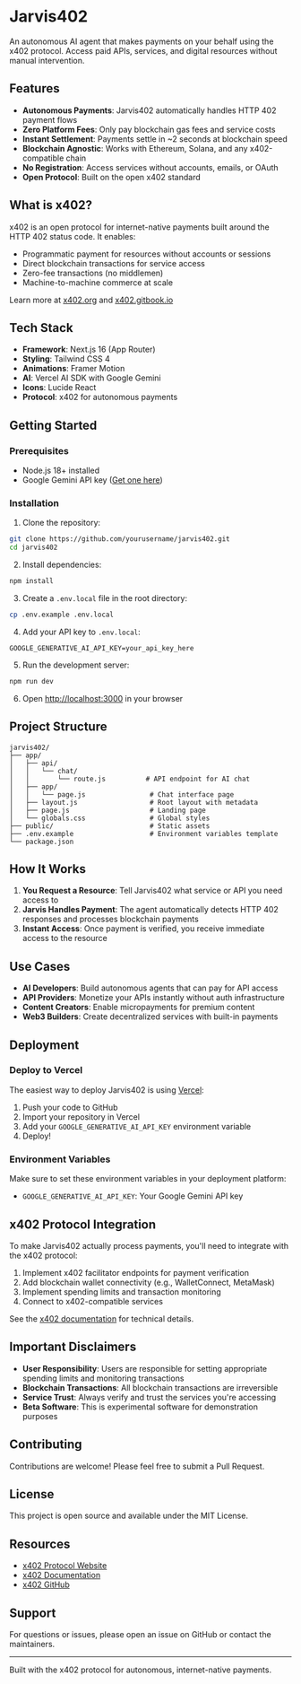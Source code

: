 # Jarvis402

An autonomous AI agent that makes payments on your behalf using the x402 protocol. Access paid APIs, services, and digital resources without manual intervention.

## Features

- **Autonomous Payments**: Jarvis402 automatically handles HTTP 402 payment flows
- **Zero Platform Fees**: Only pay blockchain gas fees and service costs
- **Instant Settlement**: Payments settle in ~2 seconds at blockchain speed
- **Blockchain Agnostic**: Works with Ethereum, Solana, and any x402-compatible chain
- **No Registration**: Access services without accounts, emails, or OAuth
- **Open Protocol**: Built on the open x402 standard

## What is x402?

x402 is an open protocol for internet-native payments built around the HTTP 402 status code. It enables:

- Programmatic payment for resources without accounts or sessions
- Direct blockchain transactions for service access
- Zero-fee transactions (no middlemen)
- Machine-to-machine commerce at scale

Learn more at [x402.org](https://x402.org) and [x402.gitbook.io](https://x402.gitbook.io/x402)

## Tech Stack

- **Framework**: Next.js 16 (App Router)
- **Styling**: Tailwind CSS 4
- **Animations**: Framer Motion
- **AI**: Vercel AI SDK with Google Gemini
- **Icons**: Lucide React
- **Protocol**: x402 for autonomous payments

## Getting Started

### Prerequisites

- Node.js 18+ installed
- Google Gemini API key ([Get one here](https://aistudio.google.com/app/apikey))

### Installation

1. Clone the repository:
```bash
git clone https://github.com/yourusername/jarvis402.git
cd jarvis402
```

2. Install dependencies:
```bash
npm install
```

3. Create a `.env.local` file in the root directory:
```bash
cp .env.example .env.local
```

4. Add your API key to `.env.local`:
```
GOOGLE_GENERATIVE_AI_API_KEY=your_api_key_here
```

5. Run the development server:
```bash
npm run dev
```

6. Open [http://localhost:3000](http://localhost:3000) in your browser

## Project Structure

```
jarvis402/
├── app/
│   ├── api/
│   │   └── chat/
│   │       └── route.js          # API endpoint for AI chat
│   ├── app/
│   │   └── page.js                # Chat interface page
│   ├── layout.js                  # Root layout with metadata
│   ├── page.js                    # Landing page
│   └── globals.css                # Global styles
├── public/                        # Static assets
├── .env.example                   # Environment variables template
└── package.json
```

## How It Works

1. **You Request a Resource**: Tell Jarvis402 what service or API you need access to
2. **Jarvis Handles Payment**: The agent automatically detects HTTP 402 responses and processes blockchain payments
3. **Instant Access**: Once payment is verified, you receive immediate access to the resource

## Use Cases

- **AI Developers**: Build autonomous agents that can pay for API access
- **API Providers**: Monetize your APIs instantly without auth infrastructure
- **Content Creators**: Enable micropayments for premium content
- **Web3 Builders**: Create decentralized services with built-in payments

## Deployment

### Deploy to Vercel

The easiest way to deploy Jarvis402 is using [Vercel](https://vercel.com):

1. Push your code to GitHub
2. Import your repository in Vercel
3. Add your `GOOGLE_GENERATIVE_AI_API_KEY` environment variable
4. Deploy!

### Environment Variables

Make sure to set these environment variables in your deployment platform:

- `GOOGLE_GENERATIVE_AI_API_KEY`: Your Google Gemini API key

## x402 Protocol Integration

To make Jarvis402 actually process payments, you'll need to integrate with the x402 protocol:

1. Implement x402 facilitator endpoints for payment verification
2. Add blockchain wallet connectivity (e.g., WalletConnect, MetaMask)
3. Implement spending limits and transaction monitoring
4. Connect to x402-compatible services

See the [x402 documentation](https://x402.gitbook.io/x402) for technical details.

## Important Disclaimers

- **User Responsibility**: Users are responsible for setting appropriate spending limits and monitoring transactions
- **Blockchain Transactions**: All blockchain transactions are irreversible
- **Service Trust**: Always verify and trust the services you're accessing
- **Beta Software**: This is experimental software for demonstration purposes

## Contributing

Contributions are welcome! Please feel free to submit a Pull Request.

## License

This project is open source and available under the MIT License.

## Resources

- [x402 Protocol Website](https://x402.org)
- [x402 Documentation](https://x402.gitbook.io/x402)
- [x402 GitHub](https://github.com/x402)

## Support

For questions or issues, please open an issue on GitHub or contact the maintainers.

---

Built with the x402 protocol for autonomous, internet-native payments.
